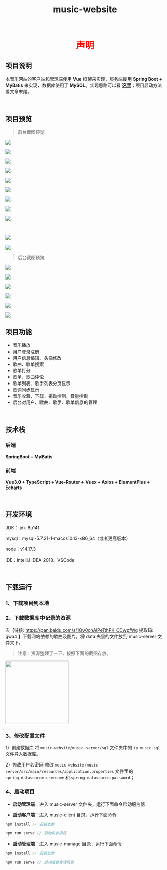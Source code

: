 <h1 align="center">music-website</h1>

<br/>

<h1 align="center"><font color="red">声明</font></h1>

## 项目说明

本音乐网站的客户端和管理端使用 **Vue** 框架来实现，服务端使用 **Spring Boot + MyBatis** 来实现，数据库使用了 **MySQL**。实现思路可以看 **[这里](https://yin-hongwei.github.io/2019/03/04/music/#more)**；项目启动方法看文章末尾。

<br/>

## 项目预览

> 前台截图预览

![](https://tva1.sinaimg.cn/large/e6c9d24ely1h1gjdm8x3jj21c00u00ui.jpg)<br/>

![](https://tva1.sinaimg.cn/large/e6c9d24ely1h1gje55hgxj21c00u0n3v.jpg)<br/>

![](https://tva1.sinaimg.cn/large/e6c9d24ely1h1gk5fxmwxj21c00u0wm2.jpg)<br/>

![](https://tva1.sinaimg.cn/large/e6c9d24ely1h1gk5rtelgj21c00u00w7.jpg)<br/>

![](https://tva1.sinaimg.cn/large/e6c9d24ely1h1gk6a1b8wj21c00u0tf2.jpg)<br/>

![](https://tva1.sinaimg.cn/large/e6c9d24ely1h1gkl6bu35j21c00u00wb.jpg)<br/>

![](https://tva1.sinaimg.cn/large/e6c9d24ely1h1gklntw77j21c00u077j.jpg)<br/>

![](https://tva1.sinaimg.cn/large/e6c9d24ely1h1gkokestbj21c00u0ju8.jpg)<br/>

![](https://tva1.sinaimg.cn/large/e6c9d24ely1h1gknhg12sj21c00u00v4.jpg)

<br/>

![](https://tva1.sinaimg.cn/large/e6c9d24ely1h1gknu0rszj21c00u0jto.jpg)<br/>

![](https://tva1.sinaimg.cn/large/e6c9d24ely1h1gkoxoehnj21c00u0q5j.jpg)<br/>

> 后台截图预览

![](https://tva1.sinaimg.cn/large/e6c9d24ely1h158xvsdvij21c00u0wi8.jpg)<br/>

![](https://tva1.sinaimg.cn/large/e6c9d24ely1h159x0re56j21c00u077a.jpg)<br/>

![](https://tva1.sinaimg.cn/large/e6c9d24ely1h159xzbi85j21c00u0whn.jpg)<br/>

![](https://tva1.sinaimg.cn/large/e6c9d24ely1h159zewsh4j21c00u079f.jpg)<br/>

![](https://tva1.sinaimg.cn/large/e6c9d24ely1h159yz5x8hj21c00u0win.jpg)<br/>

![](https://tva1.sinaimg.cn/large/e6c9d24ely1h159yo2nzmj21c00u0djp.jpg)<br/>

## 项目功能

- 音乐播放
- 用户登录注册
- 用户信息编辑、头像修改
- 歌曲、歌单搜索
- 歌单打分
- 歌单、歌曲评论
- 歌单列表、歌手列表分页显示
- 歌词同步显示
- 音乐收藏、下载、拖动控制、音量控制
- 后台对用户、歌曲、歌手、歌单信息的管理

<br/>

## 技术栈

### 后端

**SpringBoot + MyBatis**

### 前端

**Vue3.0 + TypeScript + Vue-Router + Vuex + Axios + ElementPlus + Echarts**

<br/>

## 开发环境

JDK： jdk-8u141

mysql：mysql-5.7.21-1-macos10.13-x86_64（或者更高版本）

node：v14.17.3

IDE：IntelliJ IDEA 2018、VSCode


<br/>

## 下载运行

### 1、下载项目到本地

### 2、下载数据库中记录的资源

去【链接: https://pan.baidu.com/s/1Qv0ohAIPeTthPK_CDwpfWg 提取码: gwa4 】下载网站依赖的歌曲及图片，将 data 夹里的文件放到 music-server 文件夹下。

> 注意：资源整理了一下，按照下面的截图存放。

<img src="https://tva1.sinaimg.cn/large/008i3skNly1gsk65seqd8j30y00ocjt4.jpg" height="200px"/>

### 3、修改配置文件

1）创建数据库
将 `music-website/music-server/sql` 文件夹中的 `tp_music.sql` 文件导入数据库。

2）修改用户名密码
修改 `music-website/music-server/src/main/resources/application.properties` 文件里的 `spring.datasource.username` 和 `spring.datasource.password`；

### 4、启动项目

- **启动管理端**：进入 music-server 文件夹，运行下面命令启动服务器


- **启动客户端**：进入 music-client 目录，运行下面命令

```js
npm install // 安装依赖

npm run serve // 启动前台项目
```

- **启动管理端**：进入 music-manage 目录，运行下面命令

```js
npm install // 安装依赖

npm run serve // 启动后台管理项目
```

<br/>

